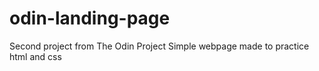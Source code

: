 # odin-landing-page
Second project from The Odin Project
Simple webpage made to practice html and css
